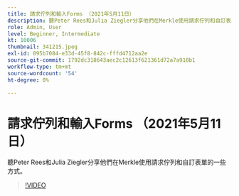 ```yaml
---
title: 請求佇列和輸入Forms （2021年5月11日）
description: 聽Peter Rees和Julia Ziegler分享他們在Merkle使用請求佇列和自訂表單的一些方式。
role: Admin, User
level: Beginner, Intermediate
kt: 10006
thumbnail: 341215.jpeg
exl-id: 095b7084-e33d-45f8-842c-fffd4712aa2e
source-git-commit: 1792dc318643aec2c12613f621361d72a7a918b1
workflow-type: tm+mt
source-wordcount: '54'
ht-degree: 0%

---
```


# 請求佇列和輸入Forms （2021年5月11日）

聽Peter Rees和Julia Ziegler分享他們在Merkle使用請求佇列和自訂表單的一些方式。

>[!VIDEO](https://video.tv.adobe.com/v/341215/?quality=12&learn=on)
